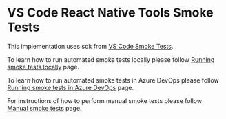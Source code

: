 # VS Code React Native Tools Smoke Tests

This implementation uses sdk from [VS Code Smoke Tests](https://github.com/microsoft/vscode/tree/main/test/smoke).

To learn how to run automated smoke tests locally please follow [Running smoke tests locally](docs/run-locally.md) page.

To learn how to run automated smoke tests in Azure DevOps please follow [Running smoke tests in Azure DevOps](docs/run-in-azure.md) page.

For instructions of how to perform manual smoke tests please follow [Manual smoke tests](docs/perform-manually.md) page.
